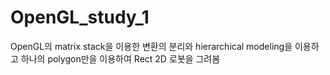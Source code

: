 # OpenGL_study_1
 OpenGL의 matrix stack을 이용한 변환의 분리와 hierarchical modeling을 이용하고 하나의 polygon만을 이용하여 Rect 2D 로봇을 그려봄
